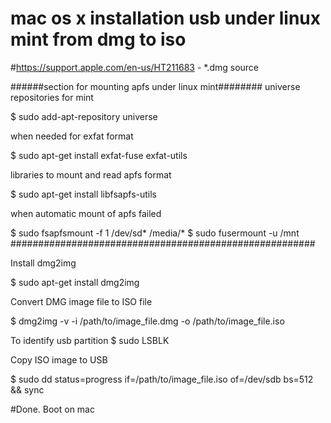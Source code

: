 
# mac os x installation usb under linux mint from dmg to iso
#https://support.apple.com/en-us/HT211683 - *.dmg source

######section for mounting apfs under linux mint########
universe repositories for mint

$ sudo add-apt-repository universe

when needed for exfat format

$ sudo apt-get install exfat-fuse exfat-utils

libraries to mount and read apfs format

$ sudo apt-get install libfsapfs-utils

when automatic mount of apfs failed

$ sudo fsapfsmount -f 1 /dev/sd* /media/*
$ sudo fusermount -u /mnt
#######################################################

Install dmg2img

$ sudo apt-get install dmg2img

Convert DMG image file to ISO file

$ dmg2img -v -i /path/to/image_file.dmg -o /path/to/image_file.iso

To identify usb partition
$ sudo LSBLK

Copy ISO image to USB

$ sudo dd status=progress if=/path/to/image_file.iso of=/dev/sdb bs=512 && sync

#Done. Boot on mac 
